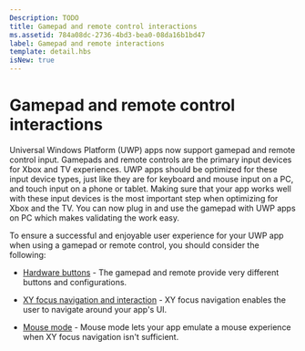 ```yaml
---
Description: TODO
title: Gamepad and remote control interactions
ms.assetid: 784a08dc-2736-4bd3-bea0-08da16b1bd47
label: Gamepad and remote interactions
template: detail.hbs
isNew: true
---
```


# Gamepad and remote control interactions

Universal Windows Platform (UWP) apps now support gamepad and remote control input. 
Gamepads and remote controls are the primary input devices for Xbox and TV experiences. 
UWP apps should be optimized for these input device types, just like they are for keyboard and mouse input on a PC, and touch input on a phone or tablet. 
Making sure that your app works well with these input devices is the most important step when optimizing for Xbox and the TV.
You can now plug in and use the gamepad with UWP apps on PC which makes validating the work easy.

To ensure a successful and enjoyable user experience for your UWP app when using a gamepad or remote control, you should consider the following:

* [Hardware buttons](designing-for-tv.md#hardware-buttons) -
The gamepad and remote provide very different buttons and configurations.

* [XY focus navigation and interaction](designing-for-tv.md#xy-focus-navigation-and-interaction) -
XY focus navigation enables the user to navigate around your app's UI.

* [Mouse mode](designing-for-tv.md#mouse-mode) -
Mouse mode lets your app emulate a mouse experience when XY focus navigation isn't sufficient.


<!--HONumber=Mar16_HO5-->


